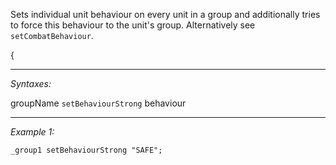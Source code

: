 Sets individual unit behaviour on every unit in a group and additionally tries to force this behaviour to the unit's group. Alternatively see `setCombatBehaviour`.

<spoiler text="Comparison of Behaviour commands">
{


---
*Syntaxes:*

groupName `setBehaviourStrong` behaviour

---
*Example 1:*

```sqf
_group1 setBehaviourStrong "SAFE";
```